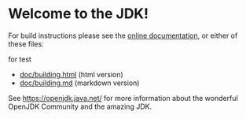 # Welcome to the JDK!

For build instructions please see the
[online documentation](https://openjdk.java.net/groups/build/doc/building.html),
or either of these files:

for test

- [doc/building.html](doc/building.html) (html version)
- [doc/building.md](doc/building.md) (markdown version)

See <https://openjdk.java.net/> for more information about
the wonderful OpenJDK Community and the amazing JDK.
